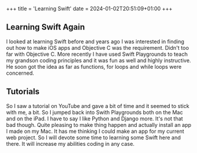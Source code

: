 +++
title = 'Learning Swift'
date = 2024-01-02T20:51:09+01:00
+++

## Learning Swift Again

I looked at learning Swift before and years ago I was interested in finding out how to make iOS apps and Objective C was the requirement. Didn't too far with Objective C. More recently I have used Swift Playgrounds to teach my grandson coding principles and it was fun as well and highly instructive. He soon got the idea as far as functions, for loops and while loops were concerned.

## Tutorials

So I saw a tutorial on YouTube and gave a bit of time and it seemed to stick with me, a bit. So I jumped back into Swith Playgrounds both on the Mac and on the iPad. I have to say I like Python and Django more. It's not that bad though. Quite pleasing to make thing happen and actually install an app I made on my Mac. It has me thinking I could make an app for my current web project. So I will devote some time to learning some Swift here and there. It will increase my abilities coding in any case. 
